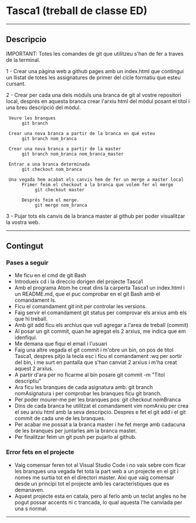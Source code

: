 # Tasca1 (treball de classe ED)
***
## Descripcio
IMPORTANT: Totes les comandes de git que utilitzeu s'han de fer a traves de la terminal.

1 - Crear una pàgina web a github pages amb un index.html que contingui un llistat de totes les assignatures de primer del cicle formatiu que esteu cursant.

2 - Crear per cada una dels mòduls una branca de git al vostre repositori local, després en aquesta branca crear l'arxiu html del mòdul posant el títol i una breu descripció del mòdul.

     Veure les branques
          git branch

     Crear una nova branca a partir de la branca en qué esteu
          git branch nom_branca

     Crear una nova branca a partir de la master
          git branch nom_branca nom_branca_master

     Entrar a una branca determinada
          git checkout nom_branca

     Una vegada hem acabat els canvis hem de fer un merge a master local
          Primer feim el checkout a la branca que volem fer el merge
               git checkout master

          Després feim el merge.
               git merge nom_branca

3 - Pujar tots els canvis de la branca master al github per poder visualitzar la vostra web.
***
## Contingut
### Pases a seguir
- Me ficu en el cmd de git Bash
- Introdueix cd i la direccio dorigen del projecte Tasca1
- Amb el programa Atom he creat dins la carperta Tasca1 un index.html i un README.md, que el puc comprobar en el git Bash amb el comandament ls.
- Ficu el comandament git init per controlar les versions.
- Faig servir el comandament git status per comprovar els arxius amb els que hi treball.
- Amb git add ficu els archius que vull agregar a l'area de treball (commit)
- Al posar un git commit, quan he agregat els 2 arxius, me indica que em idenfiqui.
- Me demana que fiqui el email i l'usuari
- Faig una altre vegada el git commit i m'obre un bin, on pos de titol Tasca1, despres pitjo la tecla esc i ficu el comandament :wq per sortir del bin, i me surt en pantalla que s'han canviat 2 arxius i m'ha creat aquest 2 arxius.
- A partir d'ara per no ficarme al bin posare git commit -m "Titol descriptiu"
- Ara ficu les branques de cada asignatura amb:
git branch nomAsignatura i per comprobar les branques ficu git branch.
- Per poder mourer-me per les branques pos: git checkout nomBranca
- Dins de cada branca he utilitzat el comandament vim nomArxiu per crea el seu arxiu html amb la seva descripcio. Despres e fet el git add i el git commit de cada une de les branques.
- Per acabar me possat a la branca master i he fet merge amb cadacuna de les branques per juntarles am la branca master.
- Per finalitzar feim un git push per pujarlo al github.

### Error fets en el projecte
- Vaig comensar feren tot al Visual Studio Code i no vaix sebre com ficar les branques una vegada fet tota la part web a un projecte en el git i nomes me surtia tot en el directori master.
Aixi que vaig comensar desde un principi tot el projecte amb les caracteristiques que es demanaven.
- Aquest projecte esta en catala, pero al ferlo amb un teclat angles no he pogut possar accents ni c trancada, lo qual aquesta l'he canviada per una s normal.
***
